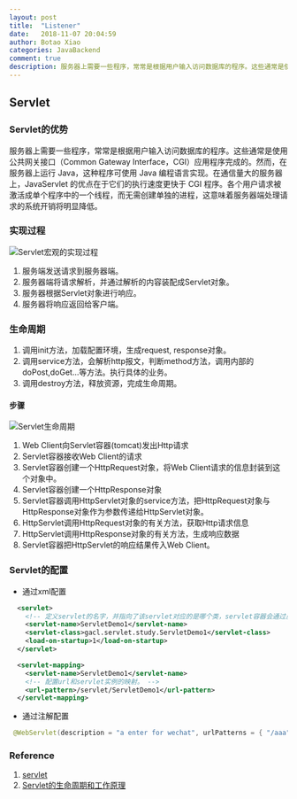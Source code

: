 ```yaml
---
layout: post
title:  "Listener"
date:   2018-11-07 20:04:59
author: Botao Xiao
categories: JavaBackend
comment: true
description: 服务器上需要一些程序，常常是根据用户输入访问数据库的程序。这些通常是使用公共网关接口（Common Gateway Interface，CGI）应用程序完成的。然而，在服务器上运行 Java，这种程序可使用 Java 编程语言实现。在通信量大的服务器上，JavaServlet 的优点在于它们的执行速度更快于 CGI 程序。各个用户请求被激活成单个程序中的一个线程，而无需创建单独的进程，这意味着服务器端处理请求的系统开销将明显降低。
---
```

## Servlet

### Servlet的优势
服务器上需要一些程序，常常是根据用户输入访问数据库的程序。这些通常是使用公共网关接口（Common Gateway Interface，CGI）应用程序完成的。然而，在服务器上运行 Java，这种程序可使用 Java 编程语言实现。在通信量大的服务器上，JavaServlet 的优点在于它们的执行速度更快于 CGI 程序。各个用户请求被激活成单个程序中的一个线程，而无需创建单独的进程，这意味着服务器端处理请求的系统开销将明显降低。

### 实现过程
![Servlet宏观的实现过程](https://i.imgur.com/AsLFdLG.jpg)
1. 服务端发送请求到服务器端。
2. 服务器端将请求解析，并通过解析的内容装配成Servlet对象。
3. 服务器根据Servlet对象进行响应。
4. 服务器将响应返回给客户端。

### 生命周期
1. 调用init方法，加载配置环境，生成request, response对象。
2. 调用service方法，会解析http报文，判断method方法，调用内部的doPost,doGet...等方法。执行具体的业务。
3. 调用destroy方法，释放资源，完成生命周期。

#### 步骤
![Servlet生命周期](https://i.imgur.com/3Ob8Xk4.png)
1. Web Client向Servlet容器(tomcat)发出Http请求
2. Servlet容器接收Web Client的请求
3. Servlet容器创建一个HttpRequest对象，将Web Client请求的信息封装到这个对象中。
4. Servlet容器创建一个HttpResponse对象
5. Servlet容器调用HttpServlet对象的service方法，把HttpRequest对象与HttpResponse对象作为参数传递给HttpServlet对象。
6. HttpServlet调用HttpRequest对象的有关方法，获取Http请求信息
7. HttpServlet调用HttpResponse对象的有关方法，生成响应数据
8. Servlet容器把HttpServlet的响应结果传入Web Client。

### Servlet的配置
* 通过xml配置

```xml
  <servlet>
  	<!-- 定义servlet的名字，并指向了该servlet对应的是哪个类，servlet容器会通过反射生成一个servlet的实例对象, 通过load-on-startup定义加载顺序。 -->
    <servlet-name>ServletDemo1</servlet-name>
    <servlet-class>gacl.servlet.study.ServletDemo1</servlet-class>
	<load-on-startup>1</load-on-startup>
  </servlet>

  <servlet-mapping>
    <servlet-name>ServletDemo1</servlet-name>
	<!-- 配置url和servlet实例的映射。 -->
    <url-pattern>/servlet/ServletDemo1</url-pattern>
  </servlet-mapping>
```

* 通过注解配置

```Java
 @WebServlet(description = "a enter for wechat", urlPatterns = { "/aaa"},loadOnStartup=1)
```

### Reference
1. [servlet](https://baike.baidu.com/item/servlet/477555?fr=aladdinhttps://baike.baidu.com/item/servlet/477555?fr=aladdin)
2. [Servlet的生命周期和工作原理](https://blog.csdn.net/a3060858469/article/details/78120527)
